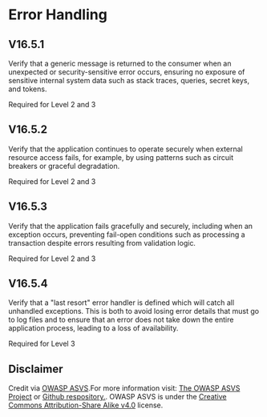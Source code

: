 # Error Handling
## V16.5.1
Verify that a generic message is returned to the consumer when an unexpected or security-sensitive error occurs, ensuring no exposure of sensitive internal system data such as stack traces, queries, secret keys, and tokens.
Required for Level 2 and 3
## V16.5.2
Verify that the application continues to operate securely when external resource access fails, for example, by using patterns such as circuit breakers or graceful degradation.
Required for Level 2 and 3
## V16.5.3
Verify that the application fails gracefully and securely, including when an exception occurs, preventing fail-open conditions such as processing a transaction despite errors resulting from validation logic.
Required for Level 2 and 3
## V16.5.4
Verify that a "last resort" error handler is defined which will catch all unhandled exceptions. This is both to avoid losing error details that must go to log files and to ensure that an error does not take down the entire application process, leading to a loss of availability.
Required for Level 3
## Disclaimer
Credit via [OWASP ASVS](https://owasp.org/www-project-application-security-verification-standard/).For more information visit: [The OWASP ASVS Project](https://owasp.org/www-project-application-security-verification-standard/) or [Github respository.](https://github.com/OWASP/ASVS). OWASP ASVS is under the [Creative Commons Attribution-Share Alike v4.0](https://github.com/OWASP/ASVS/blob/v5.0.0/LICENSE.md) license.
